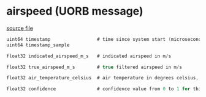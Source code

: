 # airspeed (UORB message)



[source file](https://github.com/PX4/PX4-Autopilot/blob/release/1.13/msg/airspeed.msg)

```c
uint64 timestamp                 # time since system start (microseconds)
uint64 timestamp_sample

float32 indicated_airspeed_m_s   # indicated airspeed in m/s

float32 true_airspeed_m_s        # true filtered airspeed in m/s

float32 air_temperature_celsius  # air temperature in degrees celsius, -1000 if unknown

float32 confidence               # confidence value from 0 to 1 for this sensor

```
